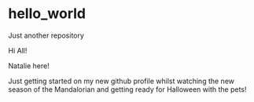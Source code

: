 # hello_world
Just another repository


Hi All!

Natalie here!

Just getting started on my new github profile whilst watching the new season of the Mandalorian and getting ready for Halloween with the pets!
